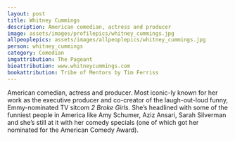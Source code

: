 ```yaml
---
layout: post
title: Whitney Cummings
description: American comedian, actress and producer
image: assets/images/profilepics/whitney_cummings.jpg
allpeoplepics: assets/images/allpeoplepics/whitney_cummings.jpg
person: whitney_cummings
category: Comedian
imgattribution: The Pageant
bioattribution: www.whitneycummings.com
bookattribution: Tribe of Mentors by Tim Ferriss
---
```


American comedian, actress and producer. Most iconic-ly known for her work as the executive producer and co-creator of the laugh-out-loud funny, Emmy-nominated TV sitcom <i>2 Broke Girls</i>. She’s headlined with some of the funniest people in America like Amy Schumer, Aziz Ansari, Sarah Silverman and she’s still at it with her comedy specials (one of which got her nominated for the American Comedy Award).
